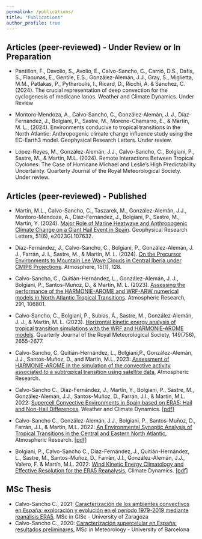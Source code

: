 ```yaml
---
permalink: /publications/
title: "Publications"
author_profile: true
---
```



Articles (peer-reviewed) - Under Review or In Preparation
---------------
- Pantillon, F., Davolio, S., Avolio, E., Calvo-Sancho, C., Carrió, D.S., Dafis, S., Flaounas, E., Gentile, E.S., González-Alemán, J.J., Gray, S., Miglietta, M.M., Patlakas, P., Pytharoulis, I., Ricard, D., Ricchi, A. & Sanchez, C. (2024). The crucial representation of deep convection for the cyclogenesis of medicane Ianos. Weather and Climate Dynamics. Under Review

- Montoro‐Mendoza, A., Calvo‐Sancho, C., González‐Alemán, J. J., Díaz‐Fernández, J., Bolgiani, P., Sastre, M., Moreno-Chamarro, E., & Martín, M. L., (2024). Environments conducive to tropical transitions in the North Atlantic: Anthropogenic climate change influence study using the EC-Earth3 model. Geophysical Research Letters. Under review.

- López-Reyes, M., González-Alemán, J.J., Calvo-Sancho, C., Bolgiani, P., Sastre, M., & Martín, M.L. (2024). Remote Interactions Between Tropical Cyclones: The Case of Hurricane Michael and Leslie’s High Predictability Uncertainty. Quarterly Journal of the Royal Meteorological Society. Under review.

Articles (peer-reviewed) - Published
---------------

- Martín, M.L., Calvo-Sancho, C., Taszarek, M., González-Alemán, J.J., Montoro-Mendoza, A., Díaz-Fernández, J., Bolgiani, P., Sastre, M., Martín, Y. (2024). [Major Role of Marine Heatwave and Anthropogenic Climate Change on a Giant Hail Event in Spain](https://doi.org/10.1029/2023GL107632). Geophysical Research Letters, 51(6), e2023GL107632. 

- Díaz-Fernández, J., Calvo-Sancho, C., Bolgiani, P., González-Alemán, J. J., Farrán, J. I., Sastre, M., & Martín, M. L. (2024). [On the Precursor Environments to Mountain Lee Wave Clouds in Central Iberia under CMIP6 Projections](https://doi.org/10.3390/atmos15010128). Atmosphere, 15(1), 128.

- Calvo-Sancho, C., Quitián-Hernández, L., González-Alemán, J. J., Bolgiani, P., Santos-Muñoz, D., & Martín, M. L. (2023). [Assessing the performance of the HARMONIE-AROME and WRF-ARW numerical models in North Atlantic Tropical Transitions](https://doi.org/10.1016/j.atmosres.2023.106801). Atmospheric Research, 291, 106801.

- Calvo‐Sancho, C., Bolgiani, P., Subias, Á., Sastre, M., González‐Alemán, J. J., & Martín, M. L. (2023). [Horizontal kinetic energy analysis of tropical transition simulations with the WRF and HARMONIE‐AROME models](https://doi.org/10.1002/qj.4523). Quarterly Journal of the Royal Meteorological Society, 149(756), 2655-2677.

- Calvo-Sancho, C. Quitián-Hernández, L., Bolgiani,P., González-Alemán, J.J., Santos-Muñoz, D., and Martín, M.L. 2023: [Assessment of HARMONIE-AROME in the simulation of the convective activity associated to a subtropical transition using satellite data](https://doi.org/10.1016/j.atmosres.2023.106794), Atmospheric Research.

- Calvo-Sancho C., Díaz-Fernández, J., Martín, Y., Bolgiani, P.,  Sastre, M., González-Alemán, J.J., Santos-Muñoz, D., Farrán, J.I., & Martín, M.L. 2022: [Supercell Convective Environments in Spain based on ERA5: Hail and Non-Hail Differences](https://doi.org/10.5194/wcd-3-1021-2022), Weather and Climate Dynamics. [[pdf]](http://ccalvosa.github.io/files/CalvoSancho_et_al_2022b.pdf)

- Calvo-Sancho C., González-Alemán, J.J., Bolgiani, P., Santos-Muñoz, D., Farrán, J.I., & Martín, M.L. 2022: [An Environmental Synoptic Analysis of Tropical Transitions in the Central and Eastern North Atlantic](https://doi.org/10.1016/j.atmosres.2022.106353), Atmospheric Research. [[pdf]](http://ccalvosa.github.io/files/CalvoSancho_et_al_2022.pdf)

- Bolgiani, P., Calvo-Sancho C., Díaz-Fernández, J., Quitián-Hernández, L., Sastre, M., Santos-Muñoz, D., Farrán, J.I., González-Alemán, J.J., Valero, F. & Martín, M.L. 2022: [Wind Kinetic Energy Climatology and Effective Resolution for the ERA5 Reanalysis](https://doi.org/10.1007/s00382-022-06154-y), Climate Dynamics. [[pdf]](http://ccalvosa.github.io/files/Bolgiani_et_al_2022.pdf)


MSc Thesis
---------------

- Calvo-Sancho C., 2021: [Caracterización de los ambientes convectivos en España: exploración y evolución en el período 1979-2019 mediante reanálisis ERA5](http://ccalvosa.github.io/files/CalvoSancho_Carlos_MasterThesis2021.pdf), MSc in GISc - University of Zaragoza
- Calvo-Sancho C., 2020: [Caracterización supercelular en España: resultados preliminares](http://ccalvosa.github.io/files/CalvoSanchoCarlos_MasterThesis2020.pdf), MSc in Meteorology - University of Barcelona
